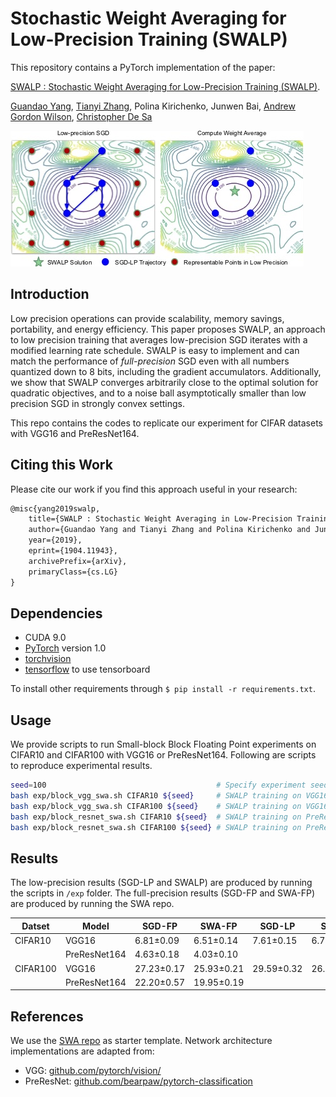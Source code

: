# Stochastic Weight Averaging for Low-Precision Training (SWALP)

This repository contains a PyTorch implementation of the paper:

[SWALP : Stochastic Weight Averaging for Low-Precision Training (SWALP)](https://arxiv.org/abs/1904.11943). 

[Guandao Yang](http://www.guandaoyang.com), 
[Tianyi Zhang](https://scholar.google.com/citations?hl=en&view_op=list_works&gmla=AJsN-F5oL2dqrt5Dli21O3seTVse8viKdodY4EQrZp8EV0BUpG5s1brVEPMWVunGQizs0Lltdmn5cPooQHA77vDxymqIITnUUL-GRlYglybFcTnDURbvEss&user=OI0HSa0AAAAJ#), 
Polina Kirichenko, Junwen Bai, 
[Andrew Gordon Wilson](https://people.orie.cornell.edu/andrew/), 
[Christopher De Sa](http://www.cs.cornell.edu/~cdesa/)

![swalp-image](assets/swalp.jpg)

## Introduction

Low precision operations can provide scalability, memory savings, portability, and energy efficiency. 
This paper proposes SWALP, an approach to low precision training that averages low-precision SGD iterates with a modified learning rate schedule. 
SWALP is easy to implement and can match the performance of *full-precision* SGD even with all numbers quantized down to 8 bits, including the gradient accumulators.
Additionally, we show that SWALP converges arbitrarily close to the optimal solution for quadratic objectives, and to a noise ball asymptotically smaller than low precision SGD in strongly convex settings. 

This repo contains the codes to replicate our experiment for CIFAR datasets with VGG16 and PreResNet164. 

## Citing this Work
Please cite our work if you find this approach useful in your research:
```latex
@misc{yang2019swalp,
    title={SWALP : Stochastic Weight Averaging in Low-Precision Training},
    author={Guandao Yang and Tianyi Zhang and Polina Kirichenko and Junwen Bai and Andrew Gordan Wilson and Christopher De Sa},
    year={2019},
    eprint={1904.11943},
    archivePrefix={arXiv},
    primaryClass={cs.LG}
}
```

## Dependencies
* CUDA 9.0
* [PyTorch](http://pytorch.org/) version 1.0
* [torchvision](https://github.com/pytorch/vision/)
* [tensorflow](https://www.tensorflow.org/) to use tensorboard

To install other requirements through `$ pip install -r requirements.txt`.

## Usage

We provide scripts to run Small-block Block Floating Point experiments on CIFAR10 and CIFAR100 with VGG16 or PreResNet164.
Following are scripts to reproduce experimental results.

```bash
seed=100                                      # Specify experiment seed.
bash exp/block_vgg_swa.sh CIFAR10 ${seed}     # SWALP training on VGG16 with Small-block BFP in CIFAR10
bash exp/block_vgg_swa.sh CIFAR100 ${seed}    # SWALP training on VGG16 with Small-block BFP in CIFAR100
bash exp/block_resnet_swa.sh CIFAR10 ${seed}  # SWALP training on PreResNet164 with Small-block BFP in CIFAR10
bash exp/block_resnet_swa.sh CIFAR100 ${seed} # SWALP training on PreResNet164 with Small-block BFP in CIFAR100
```

## Results

The low-precision results (SGD-LP and SWALP) are produced by running the scripts in `/exp` folder.
The full-precision results (SGD-FP and SWA-FP) are produced by running the SWA repo.

| Datset   | Model        | SGD-FP     | SWA-FP     | SGD-LP     | SWALP      |
|----------|--------------|------------|------------|------------|------------|
| CIFAR10  | VGG16        | 6.81±0.09  | 6.51±0.14  | 7.61±0.15  | 6.70±0.12  |
|          | PreResNet164 | 4.63±0.18  | 4.03±0.10  |            |            |
| CIFAR100 | VGG16        | 27.23±0.17 | 25.93±0.21 | 29.59±0.32 | 26.65±0.29 |
|          | PreResNet164 | 22.20±0.57 | 19.95±0.19 |            |            |

## References
We use the [SWA repo](https://github.com/timgaripov/swa/) as starter template.
Network architecture implementations are adapted from:
* VGG: [github.com/pytorch/vision/](https://github.com/pytorch/vision/)
* PreResNet: [github.com/bearpaw/pytorch-classification](https://github.com/bearpaw/pytorch-classification)
